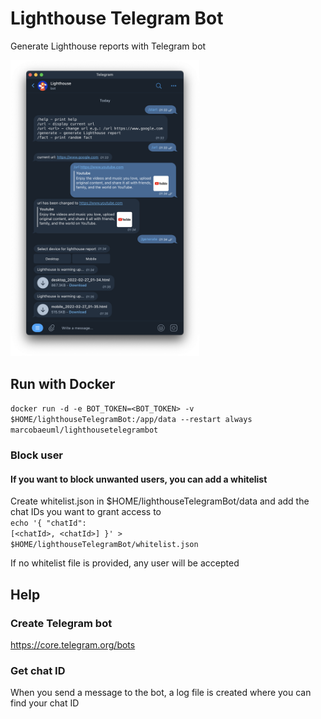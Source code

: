 # Lighthouse Telegram Bot

<p>Generate Lighthouse reports with Telegram bot</p>
<img src="https://raw.githubusercontent.com/MarcoBaeuml/lighthouseTelegramBot/master/lighthouseTelegramBot_example.png" alt="lighthouseTelegramBot_example.png" width=60% />

## Run with Docker

<code>docker run -d -e BOT_TOKEN=&lt;BOT_TOKEN&gt; -v $HOME/lighthouseTelegramBot:/app/data --restart always marcobaeuml/lighthousetelegrambot</code>

### Block user

#### If you want to block unwanted users, you can add a whitelist
Create whitelist.json in $HOME/lighthouseTelegramBot/data and add the chat IDs you want to grant access to<br>
<code>echo '{ "chatId": [&lt;chatId&gt;, &lt;chatId&gt;] }' > $HOME/lighthouseTelegramBot/whitelist.json</code>
<br>
<p>If no whitelist file is provided, any user will be accepted</p>

## Help

### Create Telegram bot

https://core.telegram.org/bots

### Get chat ID

When you send a message to the bot, a log file is created where you can find your chat ID

